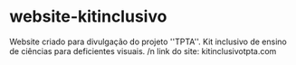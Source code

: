 # website-kitinclusivo
Website criado para divulgação do projeto ''TPTA''. Kit inclusivo de ensino de ciências para deficientes visuais.
/n link do site: kitinclusivotpta.com
